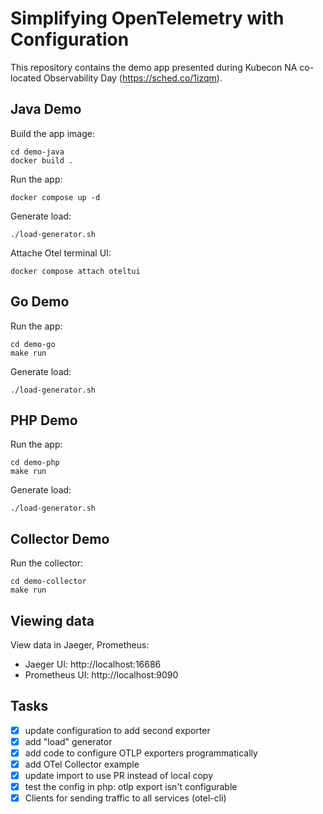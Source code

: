 # Simplifying OpenTelemetry with Configuration

This repository contains the demo app presented during Kubecon NA co-located
Observability Day (https://sched.co/1izqm).

## Java Demo

Build the app image:

```shell
cd demo-java
docker build .
```

Run the app:
```shell
docker compose up -d
```

Generate load:
```shell
./load-generator.sh
```

Attache Otel terminal UI:
```shell
docker compose attach oteltui
```

## Go Demo

Run the app:

```shell
cd demo-go
make run
```

Generate load:
```shell
./load-generator.sh
```

## PHP Demo

Run the app:

```shell
cd demo-php
make run
```

Generate load:
```shell
./load-generator.sh
```

## Collector Demo

Run the collector:

```shell
cd demo-collector
make run
```

## Viewing data

View data in Jaeger, Prometheus:

* Jaeger UI: http://localhost:16686
* Prometheus UI: http://localhost:9090

## Tasks

- [x] update configuration to add second exporter
- [x] add "load" generator
- [x] add code to configure OTLP exporters programmatically
- [x] add OTel Collector example
- [x] update import to use PR instead of local copy
- [x] test the config in php: otlp export isn't configurable
- [x] Clients for sending traffic to all services (otel-cli)
